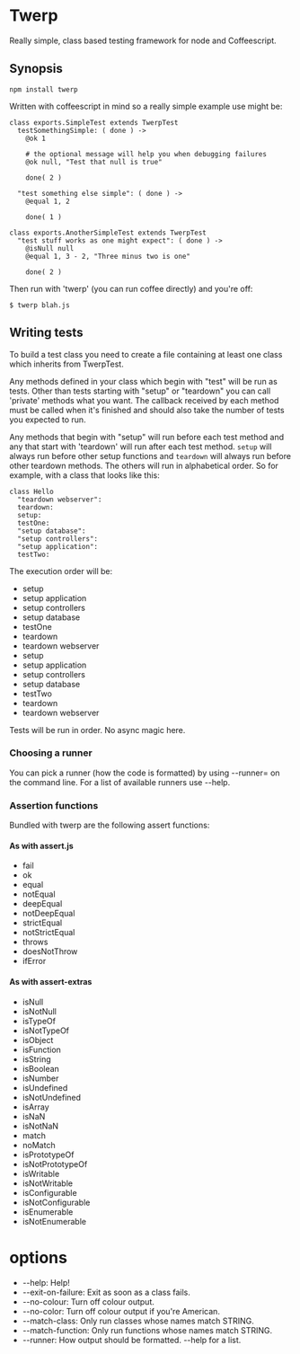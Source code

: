 # Twerp

Really simple, class based testing framework for node and
Coffeescript.

## Synopsis

    npm install twerp

Written with coffeescript in mind so a really simple example use might
be:

    class exports.SimpleTest extends TwerpTest
      testSomethingSimple: ( done ) ->
        @ok 1

        # the optional message will help you when debugging failures
        @ok null, "Test that null is true"

        done( 2 )

      "test something else simple": ( done ) ->
        @equal 1, 2

        done( 1 )

    class exports.AnotherSimpleTest extends TwerpTest
      "test stuff works as one might expect": ( done ) ->
        @isNull null
        @equal 1, 3 - 2, "Three minus two is one"

        done( 2 )

Then run with 'twerp' (you can run coffee directly) and you're off:

    $ twerp blah.js

## Writing tests

To build a test class you need to create a file containing at least
one class which inherits from TwerpTest.

Any methods defined in your class which begin with "test" will be run
as tests. Other than tests starting with "setup" or "teardown" you can
call 'private' methods what you want. The callback received by each
method must be called when it's finished and should also take the
number of tests you expected to run.

Any methods that begin with "setup" will run before each test method
and any that start with 'teardown' will run after each test
method. `setup` will always run before other setup functions and
`teardown` will always run before other teardown methods. The others
will run in alphabetical order. So for example, with a class that
looks like this:

    class Hello
      "teardown webserver":
      teardown:
      setup:
      testOne:
      "setup database":
      "setup controllers":
      "setup application":
      testTwo:

The execution order will be:

 * setup
 * setup application
 * setup controllers
 * setup database
 * testOne
 * teardown
 * teardown webserver
 * setup
 * setup application
 * setup controllers
 * setup database
 * testTwo
 * teardown
 * teardown webserver

Tests will be run in order. No async magic here.

### Choosing a runner

You can pick a runner (how the code is formatted) by using --runner=
on the command line. For a list of available runners use --help.

### Assertion functions

Bundled with twerp are the following assert functions:

#### As with assert.js

 * fail
 * ok
 * equal
 * notEqual
 * deepEqual
 * notDeepEqual
 * strictEqual
 * notStrictEqual
 * throws
 * doesNotThrow
 * ifError

#### As with assert-extras

 * isNull
 * isNotNull
 * isTypeOf
 * isNotTypeOf
 * isObject
 * isFunction
 * isString
 * isBoolean
 * isNumber
 * isUndefined
 * isNotUndefined
 * isArray
 * isNaN
 * isNotNaN
 * match
 * noMatch
 * isPrototypeOf
 * isNotPrototypeOf
 * isWritable
 * isNotWritable
 * isConfigurable
 * isNotConfigurable
 * isEnumerable
 * isNotEnumerable

# options

 * --help: Help!
 * --exit-on-failure: Exit as soon as a class fails.
 * --no-colour: Turn off colour output.
 * --no-color: Turn off colour output if you're American.
 * --match-class: Only run classes whose names match STRING.
 * --match-function: Only run functions whose names match STRING.
 * --runner: How output should be formatted. --help for a list.

